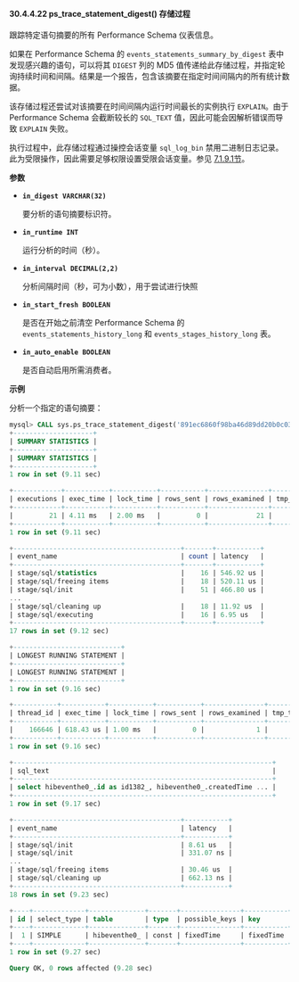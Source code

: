 #### 30.4.4.22 ps_trace_statement_digest() 存储过程

跟踪特定语句摘要的所有 Performance Schema 仪表信息。

如果在 Performance Schema 的 `events_statements_summary_by_digest` 表中发现感兴趣的语句，可以将其 `DIGEST` 列的 MD5 值传递给此存储过程，并指定轮询持续时间和间隔。结果是一个报告，包含该摘要在指定时间间隔内的所有统计数据。

该存储过程还尝试对该摘要在时间间隔内运行时间最长的实例执行 `EXPLAIN`。由于 Performance Schema 会截断较长的 `SQL_TEXT` 值，因此可能会因解析错误而导致 `EXPLAIN` 失败。

执行过程中，此存储过程通过操控会话变量 `sql_log_bin` 禁用二进制日志记录。此为受限操作，因此需要足够权限设置受限会话变量。参见 [7.1.9.1节](#)。

**参数**

- **`in_digest VARCHAR(32)`**

  要分析的语句摘要标识符。

- **`in_runtime INT`**

  运行分析的时间（秒）。

- **`in_interval DECIMAL(2,2)`**

  分析间隔时间（秒，可为小数），用于尝试进行快照

- **`in_start_fresh BOOLEAN`**

  是否在开始之前清空 Performance Schema 的 `events_statements_history_long` 和 `events_stages_history_long` 表。

- **`in_auto_enable BOOLEAN`**

  是否自动启用所需消费者。

**示例**

分析一个指定的语句摘要：

```sql
mysql> CALL sys.ps_trace_statement_digest('891ec6860f98ba46d89dd20b0c03652c', 10, 0.1, TRUE, TRUE);
+--------------------+
| SUMMARY STATISTICS |
+--------------------+
| SUMMARY STATISTICS |
+--------------------+
1 row in set (9.11 sec)

+------------+-----------+-----------+-----------+---------------+------------+------------+
| executions | exec_time | lock_time | rows_sent | rows_examined | tmp_tables | full_scans |
+------------+-----------+-----------+-----------+---------------+------------+------------+
|         21 | 4.11 ms   | 2.00 ms   |         0 |            21 |          0 |          0 |
+------------+-----------+-----------+-----------+---------------+------------+------------+
1 row in set (9.11 sec)

+------------------------------------------+-------+-----------+
| event_name                               | count | latency   |
+------------------------------------------+-------+-----------+
| stage/sql/statistics                     |    16 | 546.92 us |
| stage/sql/freeing items                  |    18 | 520.11 us |
| stage/sql/init                           |    51 | 466.80 us |
...
| stage/sql/cleaning up                    |    18 | 11.92 us  |
| stage/sql/executing                      |    16 | 6.95 us   |
+------------------------------------------+-------+-----------+
17 rows in set (9.12 sec)

+---------------------------+
| LONGEST RUNNING STATEMENT |
+---------------------------+
| LONGEST RUNNING STATEMENT |
+---------------------------+
1 row in set (9.16 sec)

+-----------+-----------+-----------+-----------+---------------+------------+-----------+
| thread_id | exec_time | lock_time | rows_sent | rows_examined | tmp_tables | full_scan |
+-----------+-----------+-----------+-----------+---------------+------------+-----------+
|    166646 | 618.43 us | 1.00 ms   |         0 |             1 |          0 |         0 |
+-----------+-----------+-----------+-----------+---------------+------------+-----------+
1 row in set (9.16 sec)

+-----------------------------------------------------------------+
| sql_text                                                        |
+-----------------------------------------------------------------+
| select hibeventhe0_.id as id1382_, hibeventhe0_.createdTime ... |
+-----------------------------------------------------------------+
1 row in set (9.17 sec)

+------------------------------------------+-----------+
| event_name                               | latency   |
+------------------------------------------+-----------+
| stage/sql/init                           | 8.61 us   |
| stage/sql/init                           | 331.07 ns |
...
| stage/sql/freeing items                  | 30.46 us  |
| stage/sql/cleaning up                    | 662.13 ns |
+------------------------------------------+-----------+
18 rows in set (9.23 sec)

+----+-------------+--------------+-------+---------------+-----------+---------+-------------+------+-------+
| id | select_type | table        | type  | possible_keys | key       | key_len | ref         | rows | Extra |
+----+-------------+--------------+-------+---------------+-----------+---------+-------------+------+-------+
|  1 | SIMPLE      | hibeventhe0_ | const | fixedTime     | fixedTime | 775     | const,const |    1 | NULL  |
+----+-------------+--------------+-------+---------------+-----------+---------+-------------+------+-------+
1 row in set (9.27 sec)

Query OK, 0 rows affected (9.28 sec)
```